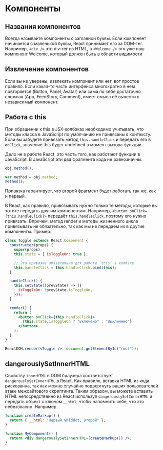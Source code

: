 # Компоненты

## Названия компонентов

Всегда называйте компоненты с заглавной буквы. Если компонент начинается с маленькой буквы, React принимает его за DOM-тег.
Например, `<div />` это div-тег из HTML, а `<Welcome />` это уже наш компонент Welcome, который должен быть в области видимости

## Извлечение компонентов

Если вы не уверены, извлекать компонент или нет, вот простое правило.
Если какая-то часть интерфейса многократно в нём повторяется (Button, Panel, Avatar) или сама по себе достаточно сложная
(App, FeedStory, Comment), имеет смысл её вынести в независимый компонент.

## Работа с this

При обращении к this в JSX-колбэках необходимо учитывать, что методы класса в JavaScript по умолчанию не привязаны к контексту.
Если вы забудете привязать метод `this.handleClick` и передать его в `onClick`, значение this будет undefined в момент вызова функции.

Дело не в работе React, это часть того, как работают функции в JavaScript. В JavaScript эти два фрагмента кода не равнозначны:

```js
obj.method();

var method = obj.method;
method();
```

Привязка гарантирует, что второй фрагмент будет работать так же, как и первый.

В React, как правило, привязывать нужно только те методы, которые вы хотите передать другим компонентам.
Например, `<button onClick={this.handleClick}>` передаёт `this.handleClick`, поэтому его нужно привязать.
Впрочем, метод render и методы жизненного цикла привязывать не обязательно, так как мы не передаём их в другие компоненты.
Пример:

```jsx
class Toggle extends React.Component {
  constructor(props) {
    super(props);
    this.state = { isToggleOn: true };

    // Эта привязка обязательна для работы `this` в колбэке.
    this.handleClick = this.handleClick.bind(this);
  }

  handleClick() {
    this.setState((prevState) => ({
      isToggleOn: !prevState.isToggleOn,
    }));
  }

  render() {
    return (
      <button onClick={this.handleClick}>
        {this.state.isToggleOn ? "Включено" : "Выключено"}
      </button>
    );
  }
}

ReactDOM.render(<Toggle />, document.getElementById("root"));
```

## dangerouslySetInnerHTML

Свойству `innerHTML` в DOM браузера соответствует `dangerouslySetInnerHTML` в React.
Как правило, вставка HTML из кода рискованна, так как можно случайно подвергнуть
ваших пользователей атаке межсайтового скриптинга.
Таким образом, вы можете вставить HTML непосредственно из React используя `dangerouslySetInnerHTML`
и передать объект с ключом `__html`, чтобы напомнить себе, что это небезопасно. Например:

```jsx
function createMarkup() {
  return { __html: "Первый &middot; Второй" };
}

function MyComponent() {
  return <div dangerouslySetInnerHTML={createMarkup()} />;
}
```
